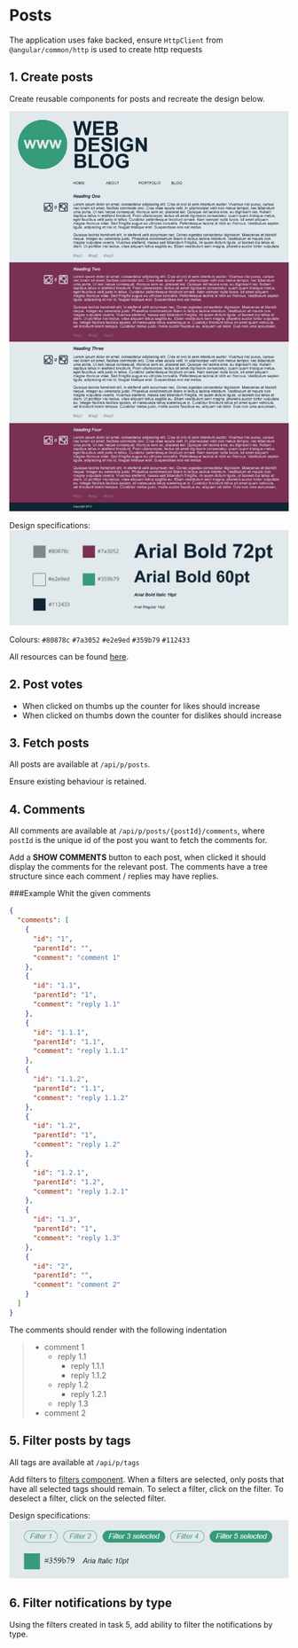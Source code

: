 # Posts
The application uses fake backed, ensure `HttpClient` from `@angular/common/http` is used to create http requests

## 1. Create posts

Create reusable components for posts and recreate the design below.

![Design](_resources/Design.jpg)

Design specifications:
![Design](_resources/Design%20Spec.jpg)

Colours:
`#80878c`
`#7a3052`
`#e2e9ed`
`#359b79`
`#112433`

All resources can be found [here](_resources).

## 2. Post votes

- When clicked on thumbs up the counter for likes should increase
- When clicked on thumbs down the counter for dislikes should increase

## 3. Fetch posts

All posts are available at `/api/p/posts`.

Ensure existing behaviour is retained.

## 4. Comments
All comments are available at `/api/p/posts/{postId}/comments`, where `postId`
is the unique id of the post you want to fetch the comments for.

Add a **SHOW COMMENTS** button to each post, when clicked it should display the comments for the relevant post.
The comments have a tree structure since each comment / replies may have replies.

###Example
Whit the given comments
```json
{
  "comments": [
    {
      "id": "1",
      "parentId": "",
      "comment": "comment 1"
    },
    {
      "id": "1.1",
      "parentId": "1",
      "comment": "reply 1.1"
    },
    {
      "id": "1.1.1",
      "parentId": "1.1",
      "comment": "reply 1.1.1"
    },
    {
      "id": "1.1.2",
      "parentId": "1.1",
      "comment": "reply 1.1.2"
    },
    {
      "id": "1.2",
      "parentId": "1",
      "comment": "reply 1.2"
    },
    {
      "id": "1.2.1",
      "parentId": "1.2",
      "comment": "reply 1.2.1"
    },
    {
      "id": "1.3",
      "parentId": "1",
      "comment": "reply 1.3"
    },
    {
      "id": "2",
      "parentId": "",
      "comment": "comment 2"
    }
  ]
}
```
The comments should render with the following indentation
> - comment 1
>   - reply 1.1
>     - reply 1.1.1
>     - reply 1.1.2
>   - reply 1.2
>     - reply 1.2.1
>   - reply 1.3
> - comment 2

## 5. Filter posts by tags
All tags are available at `/api/p/tags`

Add filters to [filters component](components/filters/filters.component.ts).
When a filters are selected, only posts that have all selected tags should remain.
To select a filter, click on the filter. To deselect a filter, click on the selected filter.

Design specifications:
![filters](_resources/Filters.PNG)

## 6. Filter notifications by type
Using the filters created in task 5, add ability to filter the notifications by type. 

